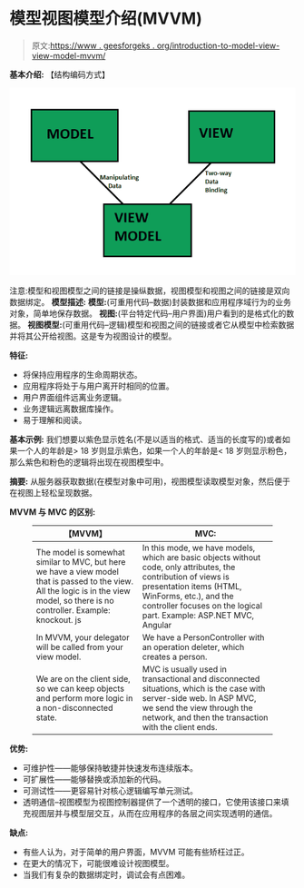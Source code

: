 # 模型视图模型介绍(MVVM)

> 原文:[https://www . geesforgeks . org/introduction-to-model-view-view-model-mvvm/](https://www.geeksforgeeks.org/introduction-to-model-view-view-model-mvvm/)

**基本介绍:**
【结构编码方式】

![](img/90111e90f3b8a66809895c0d7b6d28ab.png)

注意:模型和视图模型之间的链接是操纵数据，视图模型和视图之间的链接是双向数据绑定。
**模型描述:**
**模型:**(可重用代码–数据)封装数据和应用程序域行为的业务对象，简单地保存数据。
**视图:**(平台特定代码–用户界面)用户看到的是格式化的数据。
**视图模型:**(可重用代码–逻辑)模型和视图之间的链接或者它从模型中检索数据并将其公开给视图。这是专为视图设计的模型。

**特征:**

*   将保持应用程序的生命周期状态。
*   应用程序将处于与用户离开时相同的位置。
*   用户界面组件远离业务逻辑。
*   业务逻辑远离数据库操作。
*   易于理解和阅读。

**基本示例:**
我们想要以紫色显示姓名(不是以适当的格式、适当的长度写的)或者如果一个人的年龄是> 18 岁则显示紫色，如果一个人的年龄是< 18 岁则显示粉色，那么紫色和粉色的逻辑将出现在视图模型中。

**摘要:**
从服务器获取数据(在模型对象中可用)，视图模型读取模型对象，然后便于在视图上轻松呈现数据。

**MVVM 与 MVC 的区别:**

<figure class="table">

| 【MVVM】 | MVC: |
| --- | --- |
| The model is somewhat similar to MVC, but here we have a view model that is passed to the view. All the logic is in the view model, so there is no controller. Example: knockout. js | In this mode, we have models, which are basic objects without code, only attributes, the contribution of views is presentation items (HTML, WinForms, etc.), and the controller focuses on the logical part. Example: ASP.NET MVC, Angular |
| In MVVM, your delegator will be called from your view model. | We have a PersonController with an operation deleter, which creates a person. |
| We are on the client side, so we can keep objects and perform more logic in a non-disconnected state. | MVC is usually used in transactional and disconnected situations, which is the case with server-side web. In ASP MVC, we send the view through the network, and then the transaction with the client ends. |

</figure>

**优势:**

*   可维护性——能够保持敏捷并快速发布连续版本。
*   可扩展性——能够替换或添加新的代码。
*   可测试性——更容易针对核心逻辑编写单元测试。
*   透明通信–视图模型为视图控制器提供了一个透明的接口，它使用该接口来填充视图层并与模型层交互，从而在应用程序的各层之间实现透明的通信。

**缺点:**

*   有些人认为，对于简单的用户界面，MVVM 可能有些矫枉过正。
*   在更大的情况下，可能很难设计视图模型。
*   当我们有复杂的数据绑定时，调试会有点困难。
